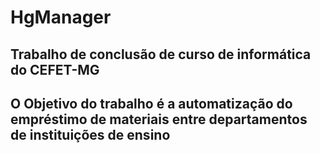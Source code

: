 # HgManager
## Trabalho de conclusão de curso de informática do CEFET-MG
## O Objetivo do trabalho é a automatização do empréstimo de materiais entre departamentos de instituições de ensino
